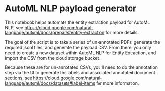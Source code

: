 # AutoML NLP payload generator

This notebook helps automate the entity extraction payload for AutoML NLP, see https://cloud.google.com/natural-language/automl/docs/prepare#entity-extraction for more details.  

The goal of the script is to take a series of un-annotated PDFs, generate the required jsonl files, and generate the payload CSV.  From there, you only need to create a new dataset within AutoML NLP for Entity Extraction, and import the CSV from the cloud storage bucket.

Because these are for un-annotated CSVs, you'll need to do the annotation step via the UI to generate the labels and associated annotated document sections, see https://cloud.google.com/natural-language/automl/docs/datasets#label-items for more information.


